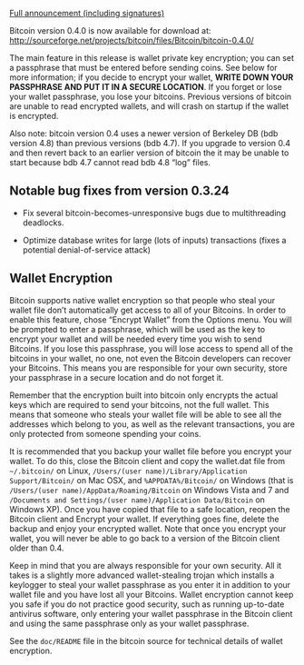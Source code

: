 [Full announcement (including
signatures)](http://sourceforge.net/mailarchive/message.php?msg_id=28132490)

Bitcoin version 0.4.0 is now available for download at:
<http://sourceforge.net/projects/bitcoin/files/Bitcoin/bitcoin-0.4.0/>

The main feature in this release is wallet private key encryption; you can set
a passphrase that must be entered before sending coins. See below for more
information; if you decide to encrypt your wallet, **WRITE DOWN YOUR
PASSPHRASE AND PUT IT IN A SECURE LOCATION**. If you forget or lose your
wallet passphrase, you lose your bitcoins. Previous versions of bitcoin are
unable to read encrypted wallets, and will crash on startup if the wallet is
encrypted.

Also note: bitcoin version 0.4 uses a newer version of Berkeley DB (bdb
version 4.8) than previous versions (bdb 4.7). If you upgrade to version 0.4
and then revert back to an earlier version of bitcoin the it may be unable to
start because bdb 4.7 cannot read bdb 4.8 “log” files.

## Notable bug fixes from version 0.3.24

  * Fix several bitcoin-becomes-unresponsive bugs due to multithreading deadlocks.

  * Optimize database writes for large (lots of inputs) transactions (fixes a potential denial-of-service attack)

## Wallet Encryption

Bitcoin supports native wallet encryption so that people who steal your wallet
file don’t automatically get access to all of your Bitcoins. In order to
enable this feature, chose “Encrypt Wallet” from the Options menu. You will be
prompted to enter a passphrase, which will be used as the key to encrypt your
wallet and will be needed every time you wish to send Bitcoins. If you lose
this passphrase, you will lose access to spend all of the bitcoins in your
wallet, no one, not even the Bitcoin developers can recover your Bitcoins.
This means you are responsible for your own security, store your passphrase in
a secure location and do not forget it.

Remember that the encryption built into bitcoin only encrypts the actual keys
which are required to send your bitcoins, not the full wallet. This means that
someone who steals your wallet file will be able to see all the addresses
which belong to you, as well as the relevant transactions, you are only
protected from someone spending your coins.

It is recommended that you backup your wallet file before you encrypt your
wallet. To do this, close the Bitcoin client and copy the wallet.dat file from
`~/.bitcoin/` on Linux, `/Users/(user name)/Library/Application
Support/Bitcoin/` on Mac OSX, and `%APPDATA%/Bitcoin/` on Windows (that is
`/Users/(user name)/AppData/Roaming/Bitcoin` on Windows Vista and 7 and
`/Documents and Settings/(user name)/Application Data/Bitcoin` on Windows XP).
Once you have copied that file to a safe location, reopen the Bitcoin client
and Encrypt your wallet. If everything goes fine, delete the backup and enjoy
your encrypted wallet. Note that once you encrypt your wallet, you will never
be able to go back to a version of the Bitcoin client older than 0.4.

Keep in mind that you are always responsible for your own security. All it
takes is a slightly more advanced wallet-stealing trojan which installs a
keylogger to steal your wallet passphrase as you enter it in addition to your
wallet file and you have lost all your Bitcoins. Wallet encryption cannot keep
you safe if you do not practice good security, such as running up-to-date
antivirus software, only entering your wallet passphrase in the Bitcoin client
and using the same passphrase only as your wallet passphrase.

See the `doc/README` file in the bitcoin source for technical details of
wallet encryption.

